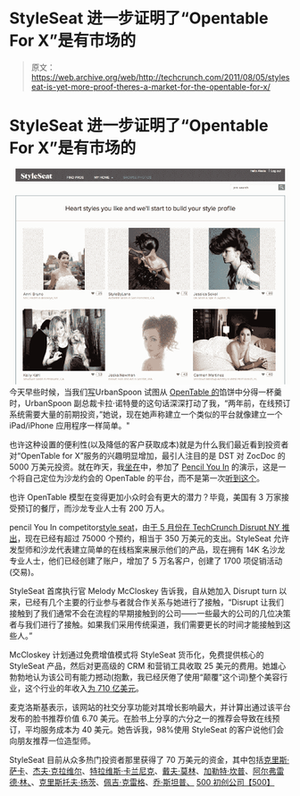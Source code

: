 # StyleSeat 进一步证明了“Opentable For X”是有市场的

> 原文：<https://web.archive.org/web/http://techcrunch.com/2011/08/05/styleseat-is-yet-more-proof-theres-a-market-for-the-opentable-for-x/>

# StyleSeat 进一步证明了“Opentable For X”是有市场的

![](img/e03da08fc5075efa6acf40e3fd865fbd.png)
今天早些时候，当我们[写](https://web.archive.org/web/20230203080737/https://techcrunch.com/2011/08/05/one-billion-shakes-urbanspoon-opentable/)UrbanSpoon 试图从 [OpenTable 的](https://web.archive.org/web/20230203080737/http://www.opentable.com/)馅饼中分得一杯羹时，UrbanSpoon 副总裁卡拉·诺特曼的这句话深深打动了我，“两年前，在线预订系统需要大量的前期投资，”她说，现在她声称建立一个类似的平台就像建立一个 iPad/iPhone 应用程序一样简单。"

也许这种设置的便利性(以及降低的客户获取成本)就是为什么我们最近看到投资者对“OpenTable for X”服务的兴趣明显增加，最引人注目的是 DST 对 ZocDoc 的 5000 万美元投资。就在昨天，我[坐在](https://web.archive.org/web/20230203080737/https://techcrunch.com/2011/08/04/newme-accelerator-aiming-to-encourage-black-tech-entrepreneurs-has-its-first-demo-day/)中，参加了 [Pencil You In](https://web.archive.org/web/20230203080737/http://www.pencilyouin.com/) 的演示，这是一个将自己定位为沙龙约会的 OpenTable 的平台，而不是第一次[听到这个](https://web.archive.org/web/20230203080737/https://techcrunch.com/2011/05/23/styleseat-is-an-opentable-for-hair-salons-and-spas/)。

也许 OpenTable 模型在变得更加小众时会有更大的潜力？毕竟，美国有 3 万家接受预订的餐厅，而沙龙专业人士有 200 万人。

pencil You In competitor[style seat](https://web.archive.org/web/20230203080737/http://www.styleseat.com/)，由[于 5 月份在 TechCrunch Disrupt NY 推出](https://web.archive.org/web/20230203080737/https://techcrunch.com/2011/05/23/styleseat-is-an-opentable-for-hair-salons-and-spas/)，现在已经有超过 75000 个预约，相当于 350 万美元的支出。StyleSeat 允许发型师和沙龙代表建立简单的在线档案来展示他们的产品，现在拥有 14K 名沙龙专业人士，他们已经创建了账户，增加了 5 万名客户，创建了 1700 项促销活动(交易)。

StyleSeat 首席执行官 Melody McCloskey 告诉我，自从她加入 Disrupt turn 以来，已经有几个主要的行业参与者就合作关系与她进行了接触，“Disrupt 让我们接触到了我们通常不会在流程的早期接触到的公司——一些最大的公司的几位决策者与我们进行了接触。如果我们采用传统渠道，我们需要更长的时间才能接触到这些人。”

McCloskey 计划通过免费增值模式将 StyleSeat 货币化，免费提供核心的 StyleSeat 产品，然后对更高级的 CRM 和营销工具收取 25 美元的费用。她雄心勃勃地认为该公司有能力撼动(抱歉，我已经厌倦了使用“颠覆”这个词)整个美容行业，这个行业的年收入[为 710 亿美元](https://web.archive.org/web/20230203080737/http://analysees.co.uk/PDF/Top-100-Cosmetic-Manufacturers.pdf)。

麦克洛斯基表示，该网站的社交分享功能对其增长影响最大，并计算出通过该平台发布的脸书推荐价值 6.70 美元。在脸书上分享的六分之一的推荐会导致在线预订，平均服务成本为 40 美元。她告诉我，98%使用 StyleSeat 的客户说他们会向朋友推荐一位造型师。

StyleSeat 目前从众多热门投资者那里获得了 70 万美元的资金，其中包括[克里斯·萨卡](https://web.archive.org/web/20230203080737/http://www.crunchbase.com/person/chris-sacca)、[杰夫·克拉维尔](https://web.archive.org/web/20230203080737/http://www.crunchbase.com/person/jeff-clavier)、[特拉维斯·卡兰尼克](https://web.archive.org/web/20230203080737/http://www.crunchbase.com/person/travis-kalanick)、[戴夫·莫林](https://web.archive.org/web/20230203080737/http://www.crunchbase.com/person/dave-morin)、[加勒特·坎普](https://web.archive.org/web/20230203080737/http://www.crunchbase.com/person/garrett-camp)、[阿尔弗雷德·林、](https://web.archive.org/web/20230203080737/http://www.crunchbase.com/person/alfred-lin)、[克里斯托夫·扬茨](https://web.archive.org/web/20230203080737/http://www.crunchbase.com/person/christoph-janz)、[佩吉·克雷格](https://web.archive.org/web/20230203080737/http://www.crunchbase.com/person/paige-craig)、[乔·斯坦普、](https://web.archive.org/web/20230203080737/http://www.crunchbase.com/person/joe-stump) [500 初创公司【500】](https://web.archive.org/web/20230203080737/http://www.500startups.com/)